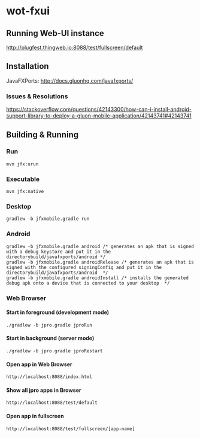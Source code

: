 # wot-fxui

## Running Web-UI instance

http://plugfest.thingweb.io:8088/test/fullscreen/default

## Installation

JavaFXPorts: 
http://docs.gluonhq.com/javafxports/


### Issues & Resolutions

https://stackoverflow.com/questions/42143300/how-can-i-install-android-support-library-to-deploy-a-gluon-mobile-application/42143741#42143741


## Building & Running

### Run

```
mvn jfx:urun
```

### Executable

```
mvn jfx:native
```

### Desktop

```
gradlew -b jfxmobile.gradle run
```

### Android



```
gradlew -b jfxmobile.gradle android /* generates an apk that is signed with a debug keystore and put it in the directorybuild/javafxports/android */
gradlew -b jfxmobile.gradle androidRelease /* generates an apk that is signed with the configured signingConfig and put it in the directorybuild/javafxports/android  */
gradlew -b jfxmobile.gradle androidInstall /* installs the generated debug apk onto a device that is connected to your desktop  */
```

### Web Browser

#### Start in foreground (development mode) ###

```
./gradlew -b jpro.gradle jproRun
```


#### Start in background (server mode) ###

```
./gradlew -b jpro.gradle jproRestart
```


#### Open app in Web Browser ###
```
http://localhost:8088/index.html
```

#### Show all jpro apps in Browser ####
```
http://localhost:8088/test/default
```

#### Open app in fullscreen ####
```
http://localhost:8088/test/fullscreen/[app-name]
```
